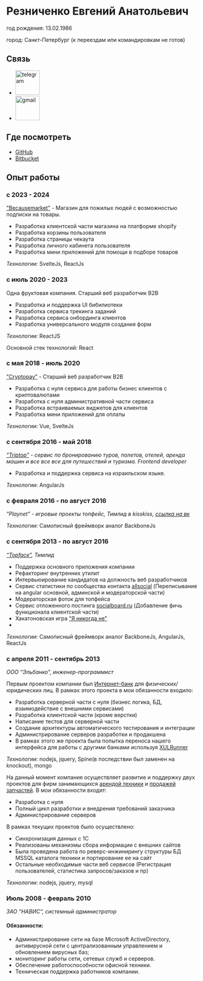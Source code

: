 # Резниченко Евгений Анатольевич

год рождения: 13.02.1986

город: Санкт-Петербург (к переездам или командировкам не готов)

## Связь
- <a href="https://t.me/kusakyky"><img src="https://upload.wikimedia.org/wikipedia/commons/thumb/8/82/Telegram_logo.svg/768px-Telegram_logo.svg.png" width="64" alt="telegram"/></a>
- <a href="mailto:kusakyky@gmail.com"><img src="https://upload.wikimedia.org/wikipedia/commons/thumb/7/7e/Gmail_icon_%282020%29.svg/768px-Gmail_icon_%282020%29.svg.png" width="64" alt="gmail"/></a>
</div>

## Где посмотреть
- [GitHub](https://github.io/zxcabs/)
- [Bitbucket](https://bitbucket.org/zxcabs/)

## Опыт работы

### c 2023 - 2024
["Becausemarket"](https://becausemarket.com/) - Магазин для пожилых людей с возможностью подписки на товары.

- Разработка клиентской части магазина на платформе shopify
- Разработка корзины пользователя
- Разработка страницы чекаута
- Разработка личного кабинета пользователя
- Разработка мини приложений для помощи в подборе товаров

_Технологии:_
SvelteJs, ReactJs

### c июль 2020 - 2023

Одна фруктовая компания. Старший веб разработчик B2B

- Разработка и поддержка UI бибилиотеки
- Разработка сервиса трекинга заданий
- Разработка сервиса онбординга клиентов
- Разработка универсального модуля создания форм

_Технологии:_
ReactJS

Основной стек технологий: React

### с мая 2018 - июль 2020

["Cryptopay"](https://business.cryptopay.me/) - Старший веб разработчик B2B 

- Разработка с нуля сервиса для работы бизнес клиентов с криптовалютами
- Разработка с нуля административной части сервиса
- Разработка встраиваемых виджетов для клиентов
- Разработка мини приложений для оплаты

_Технологии:_
Vue, SvelteJs

### с сентября 2016 - май 2018

_["Triptop"](http://trip-top.com/) - сервис по бронированию туров, полетов, отелей, аренда машин и все все все для путешествий и туризма. Frontend developer_

- Разработка и поддержка сервиса на израильском языке.

_Технологии:_
AngularJs

### c февраля 2016 - по август 2016

_"Playnet" - игровые проекты топфейс, Тимлид в kisskiss, [ссылка на вк](https://new.vk.com/ksskssmeow)_

_Технологии:_
Самописный фреймворк аналог BackboneJs

### с сентября 2013 - по август 2016

_[“Topface”](http://topface.com/), Тимлид_

- Поддержка основного приложения компании
- Рефакторинг внутренних утилит
- Интервьюирование кандидатов на должность веб разработчиков
- Сервис статистики по сообщества контакта [allsocial](http://allsocial.ru) (Переписывание на angular основной, админской и модераторской части)
- Модераторская фоток для топфейса
- Сервис отложенного постинга [socialboard.ru](http://socialboard.ru) (Добавление фичь функционала клиентской части)
- Хакатоновская игра ["Я никогда не"](https://vk.com/app5170296)
- 
_Технологии:_
Самописный фреймворк аналог BackboneJs, AngularJs, ReactJs

### с апреля 2011 - сентябрь 2013

_ООО “Эльбанко”, инженер-программист_

Первым проектом компании был [Интернет-банк](http://elbanco.ru) для физических/юридических лиц. В рамках этого проекта в мои обязанности входило:

- Разработка серверной части с нуля (бизнес логика, БД, взаимодействие с внешними сервисами)
- Разработка клиентской части (кроме верстки)
- Написание тестов для серверной части
- Создание архитектуры автоматического тестирования и интеграции
- Администрирование серверов разработки и продакшена
- В рамках этого же проекта была попытка переноса нашего интерфейса для работы с другими банками используя [XULRunner](http://ru.wikipedia.org/wiki/XULRunner)

_Технологии:_
nodejs, jquery, Spine(в последствии был заменен на knockout), mongo

На данный момент компания осуществляет развитие и поддержку двух проектов для фирм занимающихся [арендой техники](http://promtexspb.ru) и [продажей запчастей](http://part-on.ru).
В мои обязанности входит:

- Разработка с нуля
- Полный цикл разработки и внедрения требований заказчика
- Администрирование серверов

В рамках текущих проектов было осуществлено:

- Синхронизация данных с 1С
- Реализованы механизмы сбора информации с внешних сайтов
- Была проведена работа по реверс-инжинирингу структуры БД MSSQL каталога техники и портирование ее на сайт
- Остальные необходимые части веб сервисов (Регистрация пользователей, статистика запросов/заказов и пр)

_Технологии:_
nodejs, jquery, mysql

### Июль 2008 - февраль  2010
_ЗАО “НАВИС”, системный администратор_
#### Обязанности:
- Администрирование сети на базе Microsoft ActiveDirectory, антивирусной сети с централизованным управлением и обновлением вирусных баз;
- мониторинг работы сети, сетевых служб и серверов.
- Обеспечение работоспособности офисной техники.
- Техническая поддержка работников компании.
